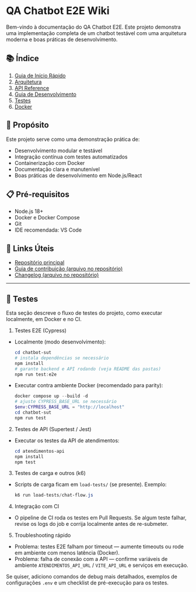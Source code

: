 # QA Chatbot E2E Wiki

Bem-vindo à documentação do QA Chatbot E2E. Este projeto demonstra uma implementação completa de um chatbot testável com uma arquitetura moderna e boas práticas de desenvolvimento.

## 📚 Índice

1. [Guia de Início Rápido](Quick-Start-Guide)
2. [Arquitetura](Architecture)
3. [API Reference](API-Reference)
4. [Guia de Desenvolvimento](Development-Guide)
5. [Testes](Testing-Guide)
6. [Docker](Docker-Guide)

## 🎯 Propósito

Este projeto serve como uma demonstração prática de:
- Desenvolvimento modular e testável
- Integração contínua com testes automatizados
- Containerização com Docker
- Documentação clara e manutenível
- Boas práticas de desenvolvimento em Node.js/React

## 📋 Pré-requisitos

- Node.js 18+
- Docker e Docker Compose
- Git
- IDE recomendada: VS Code

## 🔗 Links Úteis

- [Repositório principal](https://github.com/HadesTheSilent/qa-chatbot-e2e)
- [Guia de contribuição (arquivo no repositório)](https://github.com/HadesTheSilent/qa-chatbot-e2e/blob/main/CONTRIBUTING.md)
- [Changelog (arquivo no repositório)](https://github.com/HadesTheSilent/qa-chatbot-e2e/blob/main/CHANGELOG.md)

---

## 🧪 Testes

Esta seção descreve o fluxo de testes do projeto, como executar localmente, em Docker e no CI.

1) Testes E2E (Cypress)

- Localmente (modo desenvolvimento):

	```powershell
	cd chatbot-sut
	# instala dependências se necessário
	npm install
	# garante backend e API rodando (veja README das pastas)
	npm run test:e2e
	```

- Executar contra ambiente Docker (recomendado para parity):

	```powershell
	docker compose up --build -d
	# ajuste CYPRESS_BASE_URL se necessário
	$env:CYPRESS_BASE_URL = "http://localhost"
	cd chatbot-sut
	npm run test
	```

2) Testes de API (Supertest / Jest)

- Executar os testes da API de atendimentos:

	```powershell
	cd atendimentos-api
	npm install
	npm test
	```

3) Testes de carga e outros (k6)

- Scripts de carga ficam em `load-tests/` (se presente). Exemplo:

	```powershell
	k6 run load-tests/chat-flow.js
	```

4) Integração com CI

- O pipeline de CI roda os testes em Pull Requests. Se algum teste falhar, revise os logs do job e corrija localmente antes de re-submeter.

5) Troubleshooting rápido

- Problema: testes E2E falham por timeout — aumente timeouts ou rode em ambiente com menos latência (Docker).
- Problema: falha de conexão com a API — confirme variáveis de ambiente `ATENDIMENTOS_API_URL` / `VITE_API_URL` e serviços em execução.

Se quiser, adiciono comandos de debug mais detalhados, exemplos de configurações `.env` e um checklist de pré-execução para os testes.
